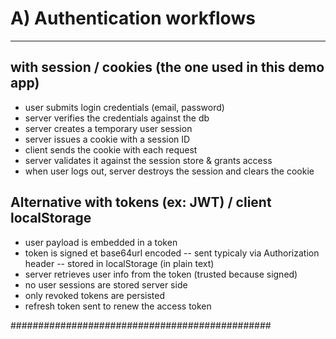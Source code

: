 # A) Authentication workflows
-------------------------

## with session / cookies (the one used in this demo app)

- user submits login credentials (email, password)
- server verifies the credentials against the db
- server creates a temporary user session
- server issues a cookie with a session ID
- client sends the cookie with each request
- server validates it against the session store & grants access
- when user logs out, server destroys the session and clears the cookie


## Alternative with tokens (ex: JWT) / client localStorage

- user payload is embedded in a token
- token is signed et base64url encoded
  -- sent typicaly via Authorization header
  -- stored in localStorage (in plain text)
- server retrieves user info from the token (trusted because signed)
- no user sessions are stored server side
- only revoked tokens are persisted
- refresh token sent to renew the access token

###############################################